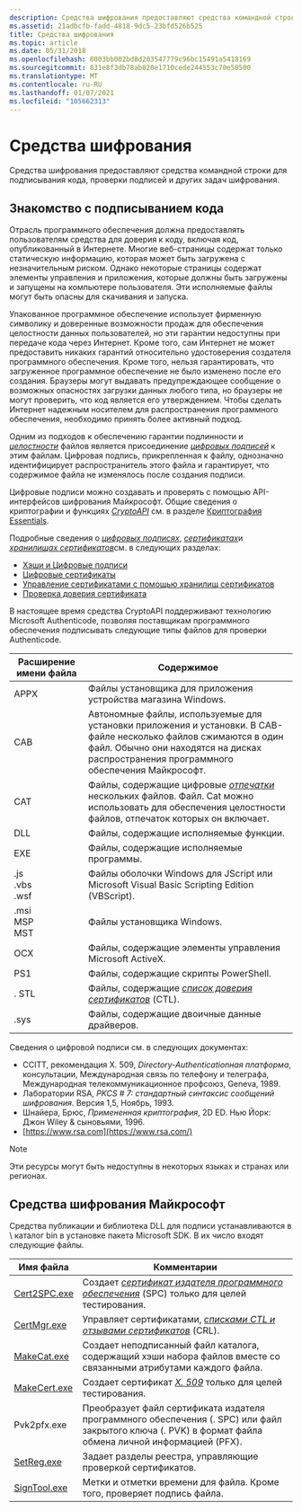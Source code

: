 ```yaml
---
description: Средства шифрования предоставляют средства командной строки для подписывания кода, проверки подписей и других задач шифрования.
ms.assetid: 21adbcfb-fadd-4818-9dc5-23bfd526b525
title: Средства шифрования
ms.topic: article
ms.date: 05/31/2018
ms.openlocfilehash: 8003bb002bd8d203547779c96bc15491a5418169
ms.sourcegitcommit: 831e8f3db78ab820e1710cede244553c70e50500
ms.translationtype: MT
ms.contentlocale: ru-RU
ms.lasthandoff: 01/07/2021
ms.locfileid: "105662313"
---
```

# <a name="cryptography-tools"></a>Средства шифрования

Средства шифрования предоставляют средства командной строки для подписывания кода, проверки подписей и других задач шифрования.

## <a name="introduction-to-code-signing"></a>Знакомство с подписыванием кода

Отрасль программного обеспечения должна предоставлять пользователям средства для доверия к коду, включая код, опубликованный в Интернете. Многие веб-страницы содержат только статическую информацию, которая может быть загружена с незначительным риском. Однако некоторые страницы содержат элементы управления и приложения, которые должны быть загружены и запущены на компьютере пользователя. Эти исполняемые файлы могут быть опасны для скачивания и запуска.

Упакованное программное обеспечение использует фирменную символику и доверенные возможности продаж для обеспечения целостности данных пользователей, но эти гарантии недоступны при передаче кода через Интернет. Кроме того, сам Интернет не может предоставить никаких гарантий относительно удостоверения создателя программного обеспечения. Кроме того, нельзя гарантировать, что загруженное программное обеспечение не было изменено после его создания. Браузеры могут выдавать предупреждающее сообщение о возможных опасностях загрузки данных любого типа, но браузеры не могут проверить, что код является его утверждением. Чтобы сделать Интернет надежным носителем для распространения программного обеспечения, необходимо принять более активный подход.

Одним из подходов к обеспечению гарантии подлинности и [*целостности*](../secgloss/i-gly.md) файлов является присоединение [*цифровых подписей*](../secgloss/d-gly.md) к этим файлам. Цифровая подпись, прикрепленная к файлу, однозначно идентифицирует распространитель этого файла и гарантирует, что содержимое файла не изменялось после создания подписи.

Цифровые подписи можно создавать и проверять с помощью API-интерфейсов шифрования Майкрософт. Общие сведения о криптографии и функциях [*CryptoAPI*](../secgloss/c-gly.md) см. в разделе [Криптография Essentials](cryptography-essentials.md).

Подробные сведения о [*цифровых подписях*](../secgloss/d-gly.md), [*сертификатах*](../secgloss/c-gly.md)и [*хранилищах сертификатов*](../secgloss/c-gly.md)см. в следующих разделах:

-   [Хэши и Цифровые подписи](hashes-and-digital-signatures.md)
-   [Цифровые сертификаты](digital-certificates.md)
-   [Управление сертификатами с помощью хранилищ сертификатов](managing-certificates-with-certificate-stores.md)
-   [Проверка доверия сертификата](certificate-trust-verification.md)

В настоящее время средства CryptoAPI поддерживают технологию Microsoft Authenticode, позволяя поставщикам программного обеспечения подписывать следующие типы файлов для проверки Authenticode.



| Расширение имени файла                             | Содержимое                                                                                                                                                                                                                              |
|-------------------------------------------------|---------------------------------------------------------------------------------------------------------------------------------------------------------------------------------------------------------------------------------------|
| APPX<br/>                                | Файлы установщика для приложения устройства магазина Windows.<br/>                                                                                                                                                                            |
| CAB<br/>                                 | Автономные файлы, используемые для установки приложения и установки. В CAB-файле несколько файлов сжимаются в один файл. Обычно они находятся на дисках распространения программного обеспечения Майкрософт.<br/>                        |
| CAT<br/>                                 | Файлы, содержащие цифровые [*отпечатки*](../secgloss/t-gly.md) нескольких файлов. Файл. Cat можно использовать для обеспечения целостности файлов, отпечаток которых он включает.<br/> |
| DLL<br/>                                 | Файлы, содержащие исполняемые функции.<br/>                                                                                                                                                                                   |
| EXE<br/>                                 | Файлы, содержащие исполняемые программы.<br/>                                                                                                                                                                                    |
| .js<br/> .vbs<br/> .wsf<br/>  | Файлы оболочки Windows для JScript или Microsoft Visual Basic Scripting Edition (VBScript).<br/>                                                                                                                                    |
| .msi<br/> MSP<br/> MST<br/> | Файлы установщика Windows.<br/>                                                                                                                                                                                                   |
| OCX<br/>                                 | Файлы, содержащие элементы управления Microsoft ActiveX.<br/>                                                                                                                                                                             |
| PS1<br/>                                 | Файлы, содержащие скрипты PowerShell.<br/>                                                                                                                                                                                     |
| . STL<br/>                                 | Файлы, содержащие [*список доверия сертификатов*](../secgloss/c-gly.md) (CTL).<br/>                                                                           |
| .sys<br/>                                 | Файлы, содержащие двоичные данные драйверов.<br/>                                                                                                                                                                                        |



 

Сведения о цифровой подписи см. в следующих документах:

-   CCITT, рекомендация X. 509, *Directory-Authenticationная платформа*, консультации, Международная связь по телефону и телеграфа, Международная телекоммуникационное профсоюз, Geneva, 1989.
-   Лаборатории RSA, *PKCS \# 7: стандартный синтаксис сообщений шифрования*. Версия 1,5, Ноябрь, 1993.
-   Шнайера, Брюс, *Примененная криптография*, 2D ED. Нью Йорк: Джон Wiley & сыновьями, 1996.
-   [https://www.rsa.com](https://www.rsa.com/)

> [!Note]  
> Эти ресурсы могут быть недоступны в некоторых языках и странах или регионах.

 

## <a name="microsoft-cryptography-tools"></a>Средства шифрования Майкрософт

Средства публикации и библиотека DLL для подписи устанавливаются в \\ каталог bin в установке пакета Microsoft SDK. В их число входят следующие файлы.



| Имя файла                    | Комментарии                                                                                                                                                                                             |
|------------------------------|-----------------------------------------------------------------------------------------------------------------------------------------------------------------------------------------------------|
| [Cert2SPC.exe](cert2spc.md) | Создает [*сертификат издателя программного обеспечения*](../secgloss/s-gly.md) (SPC) только для целей тестирования.<br/> |
| [CertMgr.exe](certmgr.md)   | Управляет сертификатами, [*списками CTL и отзывами сертификатов*](../secgloss/c-gly.md) (CRL).<br/>             |
| [MakeCat.exe](makecat.md)   | Создает неподписанный файл каталога, содержащий хэши набора файлов вместе со связанными атрибутами каждого файла.<br/>                                                               |
| [MakeCert.exe](makecert.md) | Создает сертификат [*X. 509*](../secgloss/x-gly.md) только для целей тестирования.<br/>                                                                      |
| Pvk2pfx.exe                  | Преобразует файл сертификата издателя программного обеспечения (. SPC) или файл закрытого ключа (. PVK) в формат файла обмена личной информацией (PFX).<br/>                                                   |
| [SetReg.exe](setreg.md)     | Задает разделы реестра, управляющие проверкой сертификатов.<br/>                                                                                                                                |
| [SignTool.exe](signtool.md) | Метки и отметки времени для файла. Кроме того, проверяет подпись файла.<br/>                                                                                                              |



 

 

 
